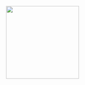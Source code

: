 <div id="header" align="center">
    <img src="https://media4.giphy.com/media/lyqTO244WjFE1JlXts/giphy.gif?cid=ecf05e471hrz425d14q5k4zlxj6bvywxveb2515naa1eixyw&rid=giphy.gif&ct=g" width="200"/>
</div>
<div id="header" align="center">
  <img src="https://komarev.com/ghpvc/?username=Ajvaro&style=flat-square&color=blue" alt=""/>
</div>
